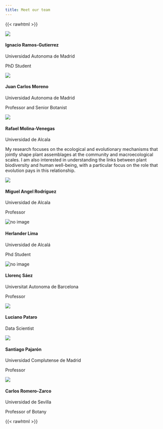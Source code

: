 ```yaml
---
title: Meet our team
---
```


{{< rawhtml >}}
<!-- Adapted from https://epicbootstrap.com/snippets/team-cards -->

<link rel="stylesheet" href="/css/team.css">
<link rel="stylesheet" href="https://cdnjs.cloudflare.com/ajax/libs/font-awesome/4.7.0/css/font-awesome.min.css">
<link rel="stylesheet" href="https://cdn.jsdelivr.net/gh/jpswalsh/academicons@1/css/academicons.min.css">

<div class="team-boxed">
    <div class="container">
        <div class="row people">
            <div class="col-md-12 d-flex col-lg-4 item">
                <div class="box">
                    <img class="rounded-circle team-img" src="/team/Ignacio_Ramos-Gutierrez.jpg">
                    <h4 class="name">Ignacio Ramos-Gutierrez</h4>
                    <p class="title">Universidad Autonoma de Madrid</p>
                    <p class="description">PhD Student </p>
                    <div class="social">
                        <a href="https://twitter.com/iramosgutierrez" target="_blank">
                            <i class="fa fa-twitter-square fa-2x"></i>
                        </a>
                        <a href="https://www.researchgate.net/profile/Ignacio-Ramos-Gutierrez">
                            <i class="ai ai-researchgate-square ai-2x"></i>
                        </a>
                    </div>
                </div>
            </div>
            <div class="col-md-12 d-flex col-lg-4 item">
                <div class="box">
                    <img class="rounded-circle team-img" src="/team/Juan_Carlos_Moreno.jpg">
                    <h4 class="name">Juan Carlos Moreno</h4>
                    <p class="title">Universidad Autonoma de Madrid</p>
                    <p class="description">Professor and Senior Botanist</p>
                    <div class="social">
                        <a href="https://scholar.google.es/citations?user=TJsspLMAAAAJ&hl=es"><i class="ai ai-google-scholar-square ai-2x"></i></a>
                        <a href="https://www.researchgate.net/profile/Juan-Moreno-Saiz"><i class="ai ai-researchgate-square ai-2x"></i></a>
                    </div>
                </div>
            </div>
            <div class="col-md-12 d-flex col-lg-4 item">
                <div class="box">
                    <img class="rounded-circle team-img" src="/team/Rafael_Molina-Venegas.jpg">
                    <h4 class="name">Rafael Molina-Venegas</h4>
                    <p class="title">Universidad de Alcala</p>
                    <p class="description">
                    My research focuses on the ecological and evolutionary mechanisms that jointly shape plant assemblages at the community and macroecological scales. I am also interested in understanding the links between plant biodiversity and human well-being, with a particular focus on the role that evolution pays in this relationship.
                    </p>
                    <div class="social">
                        <a href="https://rafmolven.wixsite.com/rafmolven" target="_blank" title="Personal page">
                            <span class="fa-stack">
                              <i class="fas fa-square fa-stack-2x"></i>
                              <i class="fas fa-user fa-stack-1x fa-inverse"></i>
                            </span>
                        </a>
                        <a href="https://scholar.google.es/citations?user=V--Ll80AAAAJ&hl=es" target="_blank">
                            <span class="fa-stack">
                                <i class="ai ai-google-scholar-square ai-2x"></i>
                            </span>
                        </a>
                        <a href="https://www.researchgate.net/profile/Rafael-Molina-Venegas" target="_blank">
                            <span class="fa-stack">
                                <i class="ai ai-researchgate-square ai-2x"></i>
                            </span>
                        </a>
                    </div>
                </div>
            </div>
        </div>
        <div class="row people">
            <div class="col-md-12 d-flex col-lg-4 item">
                <div class="box">
                    <img class="rounded-circle team-img" src="/team/Miguel_Angel_Rodriguez.jpg">
                    <h4 class="name">Miguel Angel Rodríguez</h4>
                    <p class="title">Universidad de Alcala</p>
                    <p class="description">Professor</p>
                    <div class="social">
                        <a href="https://scholar.google.com/citations?user=aPytFkAAAAAJ&hl=en"><i class="ai ai-google-scholar-square ai-2x"></i></a>
                        <a href="https://www.researchgate.net/profile/Miguel-Rodriguez-91"><i class="ai ai-researchgate-square ai-2x"></i></a>
                    </div>
                </div>
            </div>
            <div class="col-md-12 d-flex col-lg-4 item">
                <div class="box">
                    <img class="rounded-circle team-img" src="/team/Herlander_Lima.jpg" alt="no image">
                    <h4 class="name">Herlander Lima</h4>
                    <p class="title">Universidad de Alcalá</p>
                    <p class="description">Phd Student</p>
                    <div class="social">
                        <a href="https://www.researchgate.net/profile/Herlander-Lima-2"><i class="ai ai-researchgate-square ai-2x"></i></a>
                    </div>
                </div>
            </div>
            <div class="col-md-12 d-flex col-lg-4 item">
                <div class="box">
                    <img class="rounded-circle team-img" src="/team/Llorenc_Saez.jpg" alt="no image">
                    <h4 class="name">Llorenç Sáez</h4>
                    <p class="title">Universitat Autonoma de Barcelona</p>
                    <p class="description">Professor</p>
                    <div class="social">
                        <a href="https://scholar.google.com/citations?user=uw1zCbYAAAAJ&hl=sv"><i class="ai ai-google-scholar-square ai-2x"></i></a>
                        <a href=""https://www.researchgate.net/profile/Llorenc-Saez><i class="ai ai-researchgate-square ai-2x"></i></a>
                    </div>
                </div>
            </div>
            <div class="col-md-12 d-flex col-lg-4 item">
                <div class="box">
                    <img class="rounded-circle team-img" src="/team/Luciano_Pataro.jpg">
                    <h4 class="name">Luciano Pataro</h4>
                    <p class="title"></p>
                    <p class="description">Data Scientist</p>
                    <div class="social">
                        <a href="https://scholar.google.com/citations?user=XIKcC90AAAAJ&hl=en"><i class="ai ai-google-scholar-square ai-2x"></i></a>
                    </div>
                </div>
            </div>
            <div class="col-md-12 d-flex col-lg-4 item">
                <div class="box">
                    <img class="rounded-circle team-img" src="/team/Santiago_Pajaron.jpg">
                    <h4 class="name">Santiago Pajarón</h4>
                    <p class="title">Universidad Complutense de Madrid</p>
                    <p class="description">Professor</p>
                    <div class="social">
                        <a href="https://scholar.google.com/citations?user=qk-Z7EEAAAAJ&hl=es"><i class="ai ai-google-scholar-square ai-2x"></i></a>
                        <a href="https://www.researchgate.net/profile/Santiago-Pajaron"><i class="ai ai-researchgate-square ai-2x"></i></a>
                    </div>
                </div>
            </div>
            <div class="col-md-12 d-flex col-lg-4 item">
                <div class="box">
                    <img class="rounded-circle team-img" src="/team/Carlos_Romero-Zarco.jpg">
                    <h4 class="name">Carlos Romero-Zarco</h4>
                    <p class="title">Universidad de Sevilla</p>
                    <p class="description">Professor of Botany</p>
                    <div class="social">
                        <a href="https://scholar.google.com/citations?user=YlbIYPEAAAAJ&hl=en"><i class="ai ai-google-scholar-square ai-2x"></i></a>
                        <a href="https://www.researchgate.net/profile/Carlos-Romero-Zarco"><i class="ai ai-researchgate-square ai-2x"></i></a>
                    </div>
                </div>
            </div>
        </div>
    </div>
</div>

{{< rawhtml >}}

